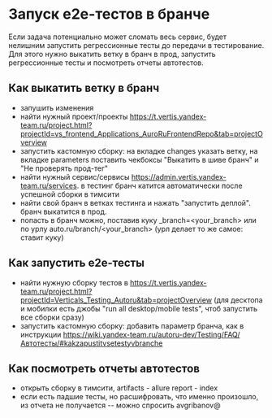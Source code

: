 # Запуск e2e-тестов в бранче 

Если задача потенциально может сломать весь сервис, будет нелишним запустить регрессионные тесты до передачи в тестирование.
Для этого нужно выкатить ветку в бранч в прод, запустить регрессионные тесты и посмотреть отчеты автотестов.

## Как выкатить ветку в бранч
* запушить изменения
* найти нужный проект/проекты https://t.vertis.yandex-team.ru/project.html?projectId=vs_frontend_Applications_AuroRuFrontendRepo&tab=projectOverview
* запустить кастомную сборку: на вкладке changes указать ветку, на вкладке parameters поставить чекбоксы "Выкатить в шиве бранч" и "Не проверять прод-тег"
* найти нужный сервис/сервисы https://admin.vertis.yandex-team.ru/services. в тестинг бранч катится автоматически после успешной сборки в тимсити
* найти свой бранч в ветках тестинга и нажать "запустить деплой". бранч выкатится в прод.
* попасть в бранч можно, поставив куку _branch=<your_branch> или по урлу auto.ru/branch/<your_branch> (урл делает то же самое: ставит куку)

## Как запустить e2e-тесты
* найти нужную сборку тестов в https://t.vertis.yandex-team.ru/project.html?projectId=Verticals_Testing_Autoru&tab=projectOverview (для десктопа и мобилки есть джобы "run all desktop/mobile tests", чтоб запустить все сборки сразу)
* запустить кастомную сборку: добавить параметр бранча, как в инструкции https://wiki.yandex-team.ru/autoru-dev/Testing/FAQ/Автотесты/#kakzapustitvsetestyvbranche

## Как посмотреть отчеты автотестов
* открыть сборку в тимсити, artifacts - allure report - index
* если есть падшие тесты, но расшифровать, что именно произошло, из отчета не получается -- можно спросить avgribanov@
